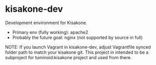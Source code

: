 kisakone-dev
============

Development environment for Kisakone.

 * Primary env (fully working): apache2
 * Probably the future goal: nginx (not supported by source in full)

NOTE: If you launch Vagrant in kisakone-dev, adjust Vagrantfile synced folder path to match your kisakone git.
This project in intended to be a subproject for tuminoid:kisakone project and used from there. 
